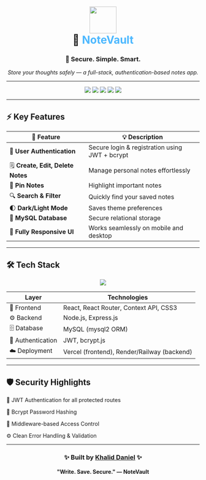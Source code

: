 <!-- HEADER -->
<h1 align="center">
  <img src="https://cdn-icons-png.flaticon.com/512/2920/2920341.png" width="70px" />
  <br />
  📝 <span style="color:#4db8ff;">NoteVault</span>
</h1>

<h3 align="center">🔐 Secure. Simple. Smart.</h3>

<p align="center">
  <em>Store your thoughts safely — a full-stack, authentication-based notes app.</em>
</p>

---

<!-- BADGES -->
<p align="center">
  <img src="https://img.shields.io/badge/License-MIT-success?style=for-the-badge&logo=readme&color=23d160" />
  <img src="https://img.shields.io/badge/Build-Passing-brightgreen?style=for-the-badge&logo=githubactions&color=00C851" />
  <img src="https://img.shields.io/badge/Stack-MERN%20(MySQL)-blueviolet?style=for-the-badge&logo=javascript" />
  <img src="https://img.shields.io/badge/Auth-JWT-yellow?style=for-the-badge&logo=jsonwebtokens" />
  <img src="https://img.shields.io/badge/UI-Responsive-ff69b4?style=for-the-badge&logo=css3" />
</p>

---

## ⚡ Key Features

| 🚀 Feature | 💡 Description |
|------------|----------------|
| 🔐 **User Authentication** | Secure login & registration using JWT + bcrypt |
| 🗒️ **Create, Edit, Delete Notes** | Manage personal notes effortlessly |
| 📌 **Pin Notes** | Highlight important notes |
| 🔍 **Search & Filter** | Quickly find your saved notes |
| 🌓 **Dark/Light Mode** | Saves theme preferences |
| 💾 **MySQL Database** | Secure relational storage |
| 📱 **Fully Responsive UI** | Works seamlessly on mobile and desktop |

---

## 🛠️ Tech Stack

<p align="center">
  <img src="https://skillicons.dev/icons?i=react,nodejs,express,mysql,css,html,git" />
</p>

| Layer | Technologies |
|-------|---------------|
| 🎨 Frontend | React, React Router, Context API, CSS3 |
| ⚙️ Backend | Node.js, Express.js |
| 🗄️ Database | MySQL (mysql2 ORM) |
| 🔑 Authentication | JWT, bcrypt.js |
| ☁️ Deployment | Vercel (frontend), Render/Railway (backend) |

---

## 🛡️ Security Highlights

<p>🔑 JWT Authentication for all protected routes</p>
<p>🧂 Bcrypt Password Hashing</p>
<p>🧩 Middleware-based Access Control</p>
<p>⚙️ Clean Error Handling & Validation</p>

---

<h3 align="center">✨ Built by <a href="https://github.com/GTK-kala">Khalid Daniel</a> ✨</h3> <h4 align="center">"Write. Save. Secure." — NoteVault</h4>
